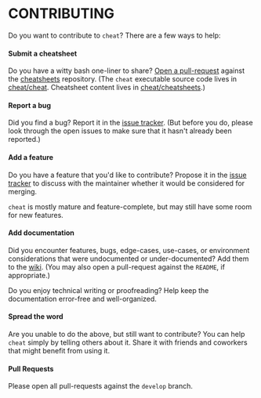 CONTRIBUTING
============
Do you want to contribute to `cheat`? There are a few ways to help:

#### Submit a cheatsheet ####
Do you have a witty bash one-liner to share? [Open a pull-request][pr] against
the [cheatsheets][] repository. (The `cheat` executable source code lives in
[cheat/cheat][cheat]. Cheatsheet content lives in
[cheat/cheatsheets][cheatsheets].)

#### Report a bug ####
Did you find a bug? Report it in the [issue tracker][issues]. (But before you
do, please look through the open issues to make sure that it hasn't already
 been reported.)

#### Add a feature ####
Do you have a feature that you'd like to contribute? Propose it in the [issue
tracker][issues] to discuss with the maintainer whether it would be considered
for merging.

`cheat` is mostly mature and feature-complete, but may still have some room for
new features.

#### Add documentation ####
Did you encounter features, bugs, edge-cases, use-cases, or environment
considerations that were undocumented or under-documented? Add them to the
[wiki][]. (You may also open a pull-request against the `README`, if
appropriate.)

Do you enjoy technical writing or proofreading? Help keep the documentation
error-free and well-organized.

#### Spread the word ####
Are you unable to do the above, but still want to contribute? You can help
`cheat` simply by telling others about it. Share it with friends and coworkers
that might benefit from using it.

#### Pull Requests ####
Please open all pull-requests against the `develop` branch.


[cheat]: https://github.com/cheat/cheat
[cheatsheets]: https://github.com/cheat/cheatsheets
[issues]: https://github.com/cheat/cheat/issues 
[pr]: https://help.github.com/en/github/collaborating-with-issues-and-pull-requests/creating-a-pull-request-from-a-fork
[wiki]: https://github.com/cheat/cheat/wiki
